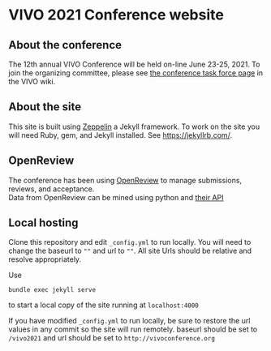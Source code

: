 # VIVO 2021 Conference website

## About the conference

The 12th annual VIVO Conference will be held on-line June 23-25, 2021.  To join the organizing committee, please see [the conference task force page](https://wiki.lyrasis.org/display/VIVO/VIVO+Conference+2021+Task+Force) in the VIVO wiki.

## About the site

This site is built using [Zeppelin](https://github.com/gdg-x/zeppelin) a Jekyll framework.  To work on the site you will 
need Ruby, gem, and Jekyll installed.  See https://jekyllrb.com/.

## OpenReview

The conference has been using [OpenReview](http://openreview.net) to manage submissions, reviews, and acceptance.  
Data from OpenReview can be mined using 
python and [their API](https://openreview-py.readthedocs.io/en/latest/#)

## Local hosting

Clone this repository and edit `_config.yml` to run locally.  You will need to change the baseurl to `""` and url to `""`. All site Urls should be relative and resolve appropriately. 

Use

    bundle exec jekyll serve
    
to start a local copy of the site running at `localhost:4000`

If you have modified `_config.yml` to run locally, be sure to restore the url values in any commit so the site will run remotely.  baseurl should be set to `/vivo2021` and url should be set to `http://vivoconference.org`
